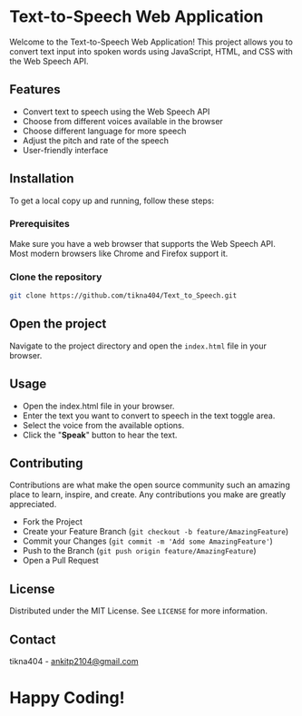 # Text-to-Speech Web Application

Welcome to the Text-to-Speech Web Application! This project allows you to convert text input into spoken words using JavaScript, HTML, and CSS with the Web Speech API.

## Features

- Convert text to speech using the Web Speech API
- Choose from different voices available in the browser
- Choose different language for more speech 
- Adjust the pitch and rate of the speech
- User-friendly interface


## Installation

To get a local copy up and running, follow these steps:

### Prerequisites

Make sure you have a web browser that supports the Web Speech API. Most modern browsers like Chrome and Firefox support it.

### Clone the repository

```sh
git clone https://github.com/tikna404/Text_to_Speech.git
```
## Open the project
Navigate to the project directory and open the `index.html` file in your browser.
## Usage
* Open the index.html file in your browser.
* Enter the text you want to convert to speech in the text toggle area.
* Select the voice from the available options.
* Click the "**Speak**" button to hear the text.

## Contributing
Contributions are what make the open source community such an amazing place to learn, inspire, and create. Any contributions you make are greatly appreciated.
* Fork the Project
* Create your Feature Branch (`git checkout -b feature/AmazingFeature`)
* Commit your Changes (`git commit -m 'Add some AmazingFeature'`)
* Push to the Branch (`git push origin feature/AmazingFeature`)
* Open a Pull Request
## License
Distributed under the MIT License. See `LICENSE` for more information.
## Contact
tikna404  - ankitp2104@gmail.com

# Happy Coding!

